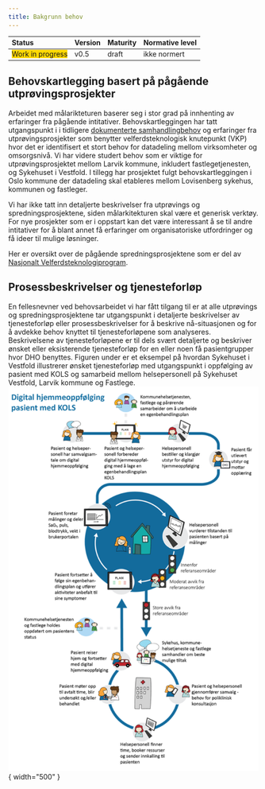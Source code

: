 ```yaml
---
title: Bakgrunn behov
---
```


| Status | Version | Maturity | Normative level |
|:-------------|:------------------|:------|:-------|
| <span style="background-color:gold">Work in progress</span> | v0.5 | draft | ikke normert |

## Behovskartlegging basert på pågående utprøvingsprosjekter

Arbeidet med målarikteturen baserer seg i stor grad på innhenting av erfaringer fra pågående intitativer. Behovskartleggingen har tatt utgangspunkt i i tidligere [dokumenterte samhandlingbehov](https://www.ehelse.no/aktuelt/ny-rapport-om-helhetlig-samhandling-for-digital-hjemmeoppfolging) og erfaringer fra utprøvingsprosjekter som benytter velferdsteknologisk knutepunkt (VKP) hvor det er identifisert et stort behov for datadeling mellom virksomheter og omsorgsnivå. Vi har videre studert behov som er viktige for utprøvingsprosjektet mellom Larvik kommune, inkludert fastlegetjenesten, og Sykehuset i Vestfold. I tillegg har prosjektet fulgt behovskartleggingen i Oslo kommune der datadeling skal etableres mellom Lovisenberg sykehus, kommunen og fastleger.  

Vi har ikke tatt inn detaljerte beskrivelser fra utprøvings og spredningsprosjektene, siden målarkitekturen skal være et generisk verktøy. For nye prosjekter som er i oppstart kan det være interessant å se til andre intitativer for å blant annet få erfaringer om organisatoriske utfordringer og få ideer til mulige løsninger.  

Her er oversikt over de pågående spredningsprosjektene som er del av [Nasjonalt Velferdsteknologiprogram](https://www.helsedirektoratet.no/nyheter/oppstart-av-spredning-av-digital-hjemmeoppfolging).

## Prosessbeskrivelser og tjenesteforløp

En fellesnevner ved behovsarbeidet vi har fått tilgang til er at alle utprøvings og spredningsprosjektene tar utgangspunkt i detaljerte beskrivelser av tjenesteforløp eller prosessbeskrivelser for å beskrive nå-situasjonen og for å avdekke behov knyttet til tjenesteforløpene som analyseres. Beskrivelsene av tjenesteforløpene er til dels svært detaljerte og beskriver ønsket eller eksisterende tjenesteforløp for en eller noen få pasientgrupper hvor DHO benyttes. Figuren under er et eksempel på hvordan Sykehuset i Vestfold illustrerer ønsket tjenesteforløp med utgangspunkt i oppfølging av pasient med KOLS og samarbeid mellom helsepersonell på Sykehuset Vestfold, Larvik kommune og Fastlege.
![Tjenesteforløp eksempel](img/tjenesteforlop-KOLS.png){ width="500" }
